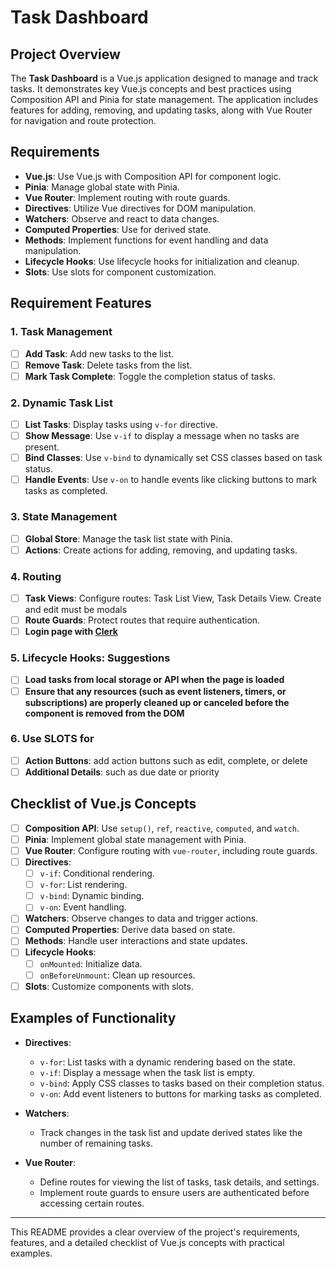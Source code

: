 
# Task Dashboard

## Project Overview

The **Task Dashboard** is a Vue.js application designed to manage and track tasks. It demonstrates key Vue.js concepts and best practices using Composition API and Pinia for state management. The application includes features for adding, removing, and updating tasks, along with Vue Router for navigation and route protection.

## Requirements

- **Vue.js**: Use Vue.js with Composition API for component logic.
- **Pinia**: Manage global state with Pinia.
- **Vue Router**: Implement routing with route guards.
- **Directives**: Utilize Vue directives for DOM manipulation.
- **Watchers**: Observe and react to data changes.
- **Computed Properties**: Use for derived state.
- **Methods**: Implement functions for event handling and data manipulation.
- **Lifecycle Hooks**: Use lifecycle hooks for initialization and cleanup.
- **Slots**: Use slots for component customization.

## Requirement Features

### 1. Task Management
- [ ] **Add Task**: Add new tasks to the list.
- [ ] **Remove Task**: Delete tasks from the list.
- [ ] **Mark Task Complete**: Toggle the completion status of tasks.

### 2. Dynamic Task List
- [ ] **List Tasks**: Display tasks using `v-for` directive.
- [ ] **Show Message**: Use `v-if` to display a message when no tasks are present.
- [ ] **Bind Classes**: Use `v-bind` to dynamically set CSS classes based on task status.
- [ ] **Handle Events**: Use `v-on` to handle events like clicking buttons to mark tasks as completed.

### 3. State Management
- [ ] **Global Store**: Manage the task list state with Pinia.
- [ ] **Actions**: Create actions for adding, removing, and updating tasks.

### 4. Routing
- [ ] **Task Views**: Configure routes: Task List View, Task Details View. Create and edit must be modals
- [ ] **Route Guards**: Protect routes that require authentication.
- [ ] **Login page with [Clerk](https://clerk.com/)**

### 5. Lifecycle Hooks: Suggestions
- [ ] **Load tasks from local storage or API when the page is loaded**
- [ ] **Ensure that any resources (such as event listeners, timers, or subscriptions) are properly cleaned up or canceled before the component is removed from the DOM**

### 6. Use SLOTS for
- [ ] **Action Buttons**: add action buttons such as edit, complete, or delete
- [ ] **Additional Details**: such as due date or priority

## Checklist of Vue.js Concepts

- [ ] **Composition API**: Use `setup()`, `ref`, `reactive`, `computed`, and `watch`.
- [ ] **Pinia**: Implement global state management with Pinia.
- [ ] **Vue Router**: Configure routing with `vue-router`, including route guards.
- [ ] **Directives**:
  - [ ] `v-if`: Conditional rendering.
  - [ ] `v-for`: List rendering.
  - [ ] `v-bind`: Dynamic binding.
  - [ ] `v-on`: Event handling.
- [ ] **Watchers**: Observe changes to data and trigger actions.
- [ ] **Computed Properties**: Derive data based on state.
- [ ] **Methods**: Handle user interactions and state updates.
- [ ] **Lifecycle Hooks**:
  - [ ] `onMounted`: Initialize data.
  - [ ] `onBeforeUnmount`: Clean up resources.
- [ ] **Slots**: Customize components with slots.

## Examples of Functionality

- **Directives**:
  - `v-for`: List tasks with a dynamic rendering based on the state.
  - `v-if`: Display a message when the task list is empty.
  - `v-bind`: Apply CSS classes to tasks based on their completion status.
  - `v-on`: Add event listeners to buttons for marking tasks as completed.

- **Watchers**:
  - Track changes in the task list and update derived states like the number of remaining tasks.

- **Vue Router**:
  - Define routes for viewing the list of tasks, task details, and settings.
  - Implement route guards to ensure users are authenticated before accessing certain routes.

---

This README provides a clear overview of the project's requirements, features, and a detailed checklist of Vue.js concepts with practical examples.

